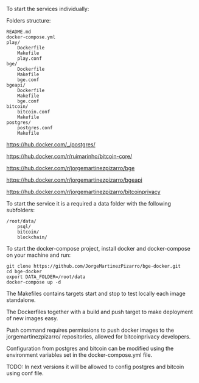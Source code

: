 To start the services individually:

Folders structure:

	README.md
	docker-compose.yml
	play/
		Dockerfile
		Makefile
		play.conf
	bge/
		Dockerfile
		Makefile
		bge.conf
	bgeapi/
		Dockerfile
		Makefile
		bge.conf
	bitcoin/
		bitcoin.conf
		Makefile
	postgres/
		postgres.conf
		Makefile

https://hub.docker.com/_/postgres/

https://hub.docker.com/r/ruimarinho/bitcoin-core/

https://hub.docker.com/r/jorgemartinezpizarro/bge

https://hub.docker.com/r/jorgemartinezpizarro/bgeapi

https://hub.docker.com/r/jorgemartinezpizarro/bitcoinprivacy

To start the service it is a required a data folder with the following subfolders:

	/root/data/
		psql/
		bitcoin/
		blockchain/

To start the docker-compose project, install docker and docker-compose on your machine and run:

	git clone https://github.com/JorgeMartinezPizarro/bge-docker.git
	cd bge-docker
	export DATA_FOLDER=/root/data
	docker-compose up -d
	
The Makefiles contains targets start and stop to test locally each image standalone. 

The Dockerfiles together with a build and push target to make deployment of new images easy. 

Push command requires permissions to push docker images to the jorgemartinezpizarro/ repositories, allowed for bitcoinprivacy developers.

Configuration from postgres and bitcoin can be modified using the environment variables set in the docker-compose.yml file. 

TODO: In next versions it will be allowed to config postgres and bitcoin using conf file.
